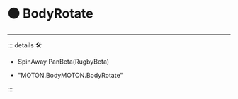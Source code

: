 # 🟠 <motor>BodyRotate</motor>

---

<!-- =================================================== -->
<!-- =================================================== -->
<!-- =================================================== -->
<!-- =================================================== -->
<!-- =================================================== -->
::: details 🛠

- SpinAway PanBeta(RugbyBeta)

- "MOTON.BodyMOTON.BodyRotate"

:::
